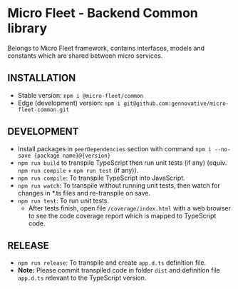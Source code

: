 # Micro Fleet - Backend Common library

Belongs to Micro Fleet framework, contains interfaces, models and constants which are shared between micro services.

## INSTALLATION

- Stable version: `npm i @micro-fleet/common`
- Edge (development) version: `npm i git@github.com:gennovative/micro-fleet-common.git`

## DEVELOPMENT

- Install packages in `peerDependencies` section with command `npm i --no-save {package name}@{version}`
- `npm run build` to transpile TypeScript then run unit tests (if any) (equiv. `npm run compile` + `npm run test` (if any)).
- `npm run compile`: To transpile TypeScript into JavaScript.
- `npm run watch`: To transpile without running unit tests, then watch for changes in *.ts files and re-transpile on save.
- `npm run test`: To run unit tests.
  * After tests finish, open file `/coverage/index.html` with a web browser to see the code coverage report which is mapped to TypeScript code.

## RELEASE

- `npm run release`: To transpile and create `app.d.ts` definition file.
- **Note:** Please commit transpiled code in folder `dist` and definition file `app.d.ts` relevant to the TypeScript version.
